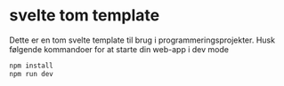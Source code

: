 # svelte tom template

Dette er en tom svelte template til brug i programmeringsprojekter. Husk følgende kommandoer for at starte din web-app i dev mode

```bash
npm install 
npm run dev
```

